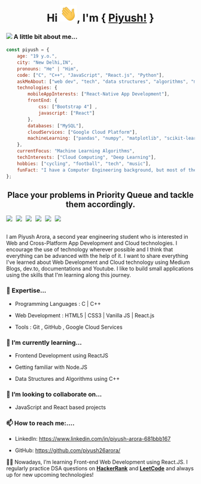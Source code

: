 <div align = "center">

# Hi <img src="https://github.com/piyush26arora/piyush26arora/blob/master/Hi.gif" width="45px">, I'm { [Piyush!](https://piyush26arora.github.io/Portfolio/) }

<div align= "left">
  
### <img src="https://media.giphy.com/media/VgCDAzcKvsR6OM0uWg/giphy.gif" width="50"> A little bit about me...  

```javascript
const piyush = {
    age: "19 y.o.",
    city: "New Delhi,IN",
    pronouns: "He" | "Him",
    code: ["C", "C++", "JavaScript", "React.js", "Python"],
    askMeAbout: ["web dev", "tech", "data structures", "algorithms", "ml-algorithms"],
    technologies: {
        mobileAppInterests: ["React-Native App Development"],
        frontEnd: {
            css: ["Bootstrap 4"] ,
            javascript: ["React"]
        },
        databases: ["MySQL"],
        cloudServices: ["Google Cloud Platform"],
        machineLearning: ["pandas", "numpy", "matplotlib", "scikit-learn"]
    },
    currentFocus: "Machine Learning Algorithms",
    techInterests: ["Cloud Computing", "Deep Learning"],
    hobbies: ["cycling", "football", "tech", "music"],
    funFact: "I have a Computer Engineering background, but most of the credit goes to Google and Stack Overflow"
};
```
</div>  
  
  
## Place your problems in **Priority Queue** and tackle them accordingly.

<a href="https://www.linkedin.com/in/piyush-arora-681bbb167">
  <img align = "left" width="26px" src="https://cdn.jsdelivr.net/npm/simple-icons@v3/icons/linkedin.svg"  />
</a>
<a href="https://www.hackerrank.com/piyush26arora">
  <img align = "left" width="26px" src="https://cdn.jsdelivr.net/npm/simple-icons@v3/icons/hackerrank.svg"  />
</a>
  <a href="https://leetcode.com/piyush26arora">
  <img align = "left" width="26px" src="https://cdn.jsdelivr.net/npm/simple-icons@v3/icons/leetcode.svg" />
</a>
  <a href="https://github.com/piyush26arora">
  <img align = "left" width="26px" src="https://cdn.jsdelivr.net/npm/simple-icons@v3/icons/github.svg" />
</a>
<a href="mailto:piyush26arora@gmail.com">
  <img align = "left" width="26px" src="https://cdn.jsdelivr.net/npm/simple-icons@v3/icons/gmail.svg" />
</a>
<a href="https://instagram.com/26.piyush">
  <img align = "left" width="26px" src="https://cdn.jsdelivr.net/npm/simple-icons@v3/icons/instagram.svg" />
</a>
  
</div>  
<br>
<br>


I am Piyush Arora, a second year engineering student who is interested in Web and Cross-Platform App Development and Cloud technologies. I encourage the use of technology wherever possible and I think that everything can be advanced with the help of it. I want to share everything I've learned about Web Development and Cloud technology using Medium Blogs, dev.to, documentations and Youtube. I like to build small applications using the skills that I'm learning along this journey.

### :telescope: Expertise...
  * Programming Languages : C | C++
  
  * Web Development : HTML5 | CSS3 | Vanilla JS | React.js
  
  * Tools : Git , GitHub , Google Cloud Services


### :seedling: I’m currently learning...
  * Frontend Development using ReactJS
  
  * Getting familiar with Node.JS 
  
  * Data Structures and Algorithms using C++


### :dancers: I’m looking to collaborate on...
  
  * JavaScript and React based projects

### :mailbox:  How to reach me:....
  
  * LinkedIn: https://www.linkedin.com/in/piyush-arora-681bbb167
  
  * GitHub: https://github.com/piyush26arora/



👩‍💻 Nowadays, I’m learning Front-end Web Development using React.JS. I regularly practice DSA questions on [**HackerRank**](https://www.hackerrank.com/piyush26arora?hr_r=1) and [**LeetCode**](https://leetcode.com/piyush26arora/) and always up for new upcoming technologies! 



